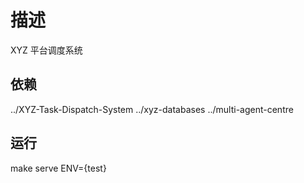 # 描述

XYZ 平台调度系统

## 依赖

../XYZ-Task-Dispatch-System
../xyz-databases
../multi-agent-centre

## 运行

make serve ENV={test}
